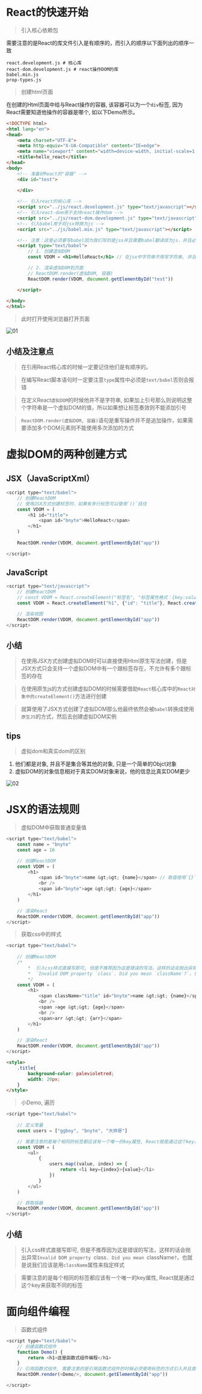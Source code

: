 # React的快速开始

> 引入核心依赖包

需要注意的是React的库文件引入是有顺序的，而引入的顺序以下面列出的顺序一致

```text
react.development.js # 核心库
react-dom.development.js # react操作DOM的库
babel.min.js
prop-types.js
```

> 创建html页面

在创建的Html页面中给与React操作的容器, 该容器可以为一个`div`标签, 因为React需要知道他操作的容器是哪个, 如以下Demo所示。

```html
<!DOCTYPE html>
<html lang="en">
<head>
    <meta charset="UTF-8">
    <meta http-equiv="X-UA-Compatible" content="IE=edge">
    <meta name="viewport" content="width=device-width, initial-scale=1.0">
    <title>hello_react</title>
</head>
<body>
    <!-- 准备好React的"容器" -->
    <div id="test">
        
    </div>

    <!-- 引入react的核心库 -->
    <script src="../js/react.development.js" type="text/javascript"></script>
    <!-- 引入react-dom用于支持react操作dom -->
    <script src="../js/react-dom.development.js" type="text/javascript"></script>
    <!-- 引入babel用于将jsx转换为js -->
    <script src="../js/babel.min.js" type="text/javascript"></script>

    <!-- 注意：这里必须要写babel因为我们写的是jsx并且需要babel翻译成为js，并且必须写，因为不写默认是js -->
    <script type="text/babel">
        // 1. 创建虚拟DOM
        const VDOM = <h1>HelloReact</h1> // 在jsx中字符串不用写字符串, 并且是一定的，因为他不是字符串，他是React的虚拟DOM

        // 2. 渲染虚拟DOM到页面
        // ReactDOM.render(虚拟DOM, 容器)
        ReactDOM.render(VDOM, document.getElementById("test"))

    </script>
    
</body>
</html>
```

> 此时打开使用浏览器打开页面

![01](note_image/01.png)

## 小结及注意点

> 在引用React核心库的时候一定要记住他们是有顺序的。

> 在编写React脚本语句时一定要注意`type`属性中必须是`text/babel`否则会报错

> 在定义React`虚拟DOM`的时候他并不是字符串, 如果加上引号那么则说明这整个字符串是一个虚拟DOM的值，所以如果想让标签奏效则不能添加引号

> `ReactDOM.render(虚拟DOM, 容器)`语句是重写操作并不是追加操作，如果需要添加多个DOM元素则不能使用多次添加的方式

# 虚拟DOM的两种创建方式

## JSX（JavaScriptXml）

```javascript
<script type="text/babel">
    // 创建ReactDOM
    // 使用JSX方式创建标签时，如果有多行标签可以使用`()`括住
    const VDOM = (
        <h1 id="title">
            <span id="bnyte">HelloReact</span>
        </h1>
    )
    
    ReactDOM.render(VDOM, document.getElementById("app"))

</script>
```

## JavaScript

```javascript
<script type="text/javascript">
    // 创建ReactDOM
    // const VDOM = React.createElement("标签名", "标签属性格式：{key:value}", "标签值")
    const VDOM = React.createElement("h1", {"id": "title"}, React.createElement("span", {"id":"bnyte"}, "HelloReact"))

    // 渲染视图
    ReactDOM.render(VDOM, document.getElementById("app"))
</script>
```

## 小结

> 在使用JSX方式创建虚拟DOM时可以直接使用Html原生写法创建，但是JSX方式只会支持一个虚拟DOM中有一个跟标签存在，不允许有多个跟标签的存在

> 在使用原生js的方式创建虚拟DOM的时候需要借助`React`核心库中的`React对象中的createElement()`方法进行创建

> 就算使用了JSX方式创建了虚拟DOM那么他最终依然会被`babel`转换成使用`原生JS`的方式，然后去创建虚拟DOM实例

## tips

> 虚拟dom和真实dom的区别

1. 他们都是对象, 并且不是集合等其他的对象, 只是一个简单的Objct对象
2. 虚拟DOM的对象信息相对于真实DOM对象来说，他的信息比真实DOM更少

![02](./note_image/02.png)

# JSX的语法规则

> 虚拟DOM中获取普通变量值

```javascript
<script type="text/babel">
    const name = "bnyte"
    const age = 16

    // 创建ReactDOM
    const VDOM = (
        <h1>
            <span id="bnyte">name &gt;&gt; {name}</span> // 取值使用`{}`标记
            <br />
            <span id="bnyte">age &gt;&gt; {age}</span>
        </h1>
    )

    // 渲染React
    ReactDOM.render(VDOM, document.getElementById("app"))
</script>
```

> 获取css中的样式

```javascript
<script type="text/babel">
    
    // 创建ReactDOM
    /*
        *  引入css样式直接写即可, 但是不推荐因为这是错误的写法，这样的话会抛出异常
        *  `Invalid DOM property `class`. Did you mean `className`?`，也就是说我们应该是用`className`属性来指定样式
        */
    const VDOM = (
        <h1>
            <span className="title" id="bnyte">name &gt;&gt; {name}</span>
            <br />
            <span >age &gt;&gt; {age}</span>
            <br />
            <span>arr &gt;&gt; {arr}</span>
        </h1>
    )

    // 渲染React
    ReactDOM.render(VDOM, document.getElementById("app"))
</script>
```

```html
<style>
    .title{
        background-color: palevioletred;
        width: 20px;
    }
</style>
```

> 小Demo, 遍历

```javascript
<script type="text/babel">
    
    // 定义常量
    const users = ["ggboy", "bnyte", "大帅哥"]

    // 需要注意的是每个相同的标签都应该有一个唯一的key属性, React就是通过这个key来获取不同的标签
    const VDOM = (
        <ul>
            {
                users.map((value, index) => {
                    return <li key={index}>{value}</li>
                })
            }
        </ul>
    )

    // 获取容器
    ReactDOM.render(VDOM, document.getElementById("app"))
</script>
```

## 小结

> 引入css样式直接写即可, 但是不推荐因为这是错误的写法，这样的话会抛出异常`Invalid DOM property `class`. Did you mean `className`?`，也就是说我们应该是用`className`属性来指定样式

> 需要注意的是每个相同的标签都应该有一个唯一的key属性, React就是通过这个key来获取不同的标签

# 面向组件编程

> 函数式组件

```javascript
<script type="text/babel">
    // 创建函数式组件
    function Demo() {
        return <h1>这是函数式组件编程</h1>
    }
    // 引用函数式组件, 需要注意的是引用函数式组件的时候必须使用标签的方式引入并且首字母必须大写，并且标签必须闭合
    ReactDOM.render(<Demo/>, document.getElementById("app"))

</script>
```